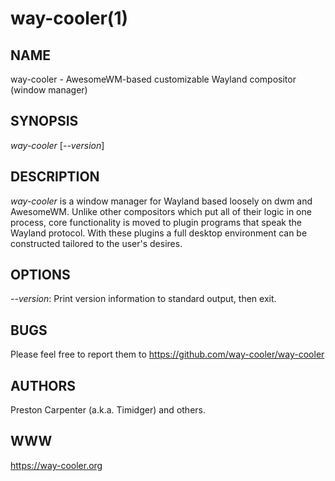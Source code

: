 way-cooler(1)
=============

NAME
----

way-cooler - AwesomeWM-based customizable Wayland compositor (window manager)

SYNOPSIS
--------

*way-cooler* [*--version*]

DESCRIPTION
-----------

*way-cooler* is a window manager for Wayland based loosely on dwm and AwesomeWM. Unlike other compositors which put all of their logic in one process, core functionality is moved to plugin programs that speak the Wayland protocol. With these plugins a full desktop environment can be constructed tailored to the user's desires.

OPTIONS
-------
*--version*:
    Print version information to standard output, then exit.

BUGS
----
Please feel free to report them to https://github.com/way-cooler/way-cooler

AUTHORS
-------
Preston Carpenter (a.k.a. Timidger) and others.

WWW
---
https://way-cooler.org
